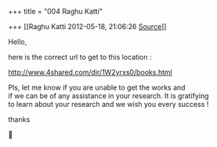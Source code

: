 +++
title = "004 Raghu Katti"

+++
[[Raghu Katti	2012-05-18, 21:06:26 [Source](https://groups.google.com/g/samskrita/c/T9FH3p2CW10)]]



Hello,  
  
here is the correct url to get to this location :  
  
<http://www.4shared.com/dir/1W2yrxs0/books.html>  
  
Pls, let me know if you are unable to get the works and  
if we can be of any assistance in your research. It is gratifying  
to learn about your research and we wish you every success !  
  
thanks  



